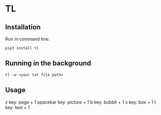 # TL

## Installation
Run in command line:

```commandline
pip3 install tl
```

## Running in the background

```commandline
tl -w <your txt file path>
```

## Usage
z key: page + 1
spacebar key: picture + 1
b key: bubblt + 1
x key: box + 1
t key: text + 1